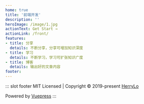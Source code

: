 ```yaml
---
home: true
title: '前端开发'
description: ''
heroImage: /image/1.jpg
actionText: Get Start →
actionLink: /front/
features:
- title: 分享
  details: 不断分享，分享可增加知识深度
- title: 学习
  details: 不断学习，学习可扩张知识广度
- title: 博客
  details: 输出好的文章内容
footer:  
---
```


::: slot footer
MIT Licensed | Copyright © 2019-present [HerryLo](https://github.com/HerryLo)

<run-time></run-time>

Powered by [Vuepress](https://vuepress.vuejs.org/)
:::